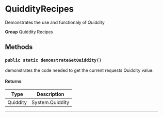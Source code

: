 # QuiddityRecipes

Demonstrates the use and functionaly of Quiddity


**Group** Quiddity Recipes

## Methods
### `public static demonstrateGetQuiddity()`

demonstrates the code needed to get the current requests Quiddity value.

#### Returns

|Type|Description|
|---|---|
|Quiddity|System.Quiddity|

---
